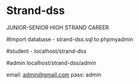 # Strand-dss

JUNIOR-SENIOR HIGH STRAND CAREER

#Import database - strand-dss.sql to phpmyadmin

#student - localhost/strand-dss

#admin localhost/strand-dss/admin

email: admin@gmail.com 
pass: admin